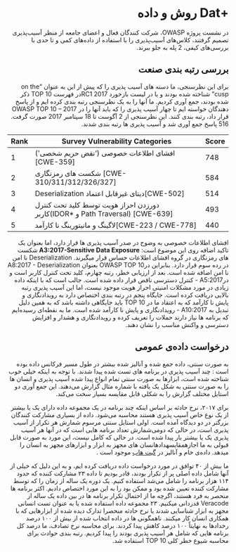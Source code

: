 # <div dir="rtl" align="right">+Dat روش و داده</div>

<p dir="rtl" align="right">در نشست پروژه OWASP، شرکت کنندگان فعال و اعضای جامعه از منظر آسیب‌پذیری تصمیم گرفتند، کلاس‌های آسیب‌پذیری را با استفاده از داده‌های کمی ‌و تا حدی با بررسی‌های کیفی، 2 پله به جلو ببرند.</p>

## <div dir="rtl" align="right">بررسی رتبه بندی صنعت</div> 

<p dir="rtl" align="right">برای این نظرسنجی، ما دسته های آسیب پذیری را که پیش از این به عنوان “on the cusp” شناخته شده بودند و یا در لیست بازخورد  2017 RC1در فهرست TOP 10 ذکر شده بودند، جمع آوری کردیم. ما آنها را به یک نظرسنجی رتبه بندی کرده ایم و از پاسخ دهندگان خواسته ایم تا چهار آسیب پذیری را که باید آنها را در OWASP TOP 10 – 2017 قرار داد، رتبه بندی کنند. این نظرسنجی از 2 آگوست تا 18 سپتامبر 2017 صورت گرفت. 516 پاسخ جمع آوری شد و آسیب پذیری ها رتبه بندی شدند.</p>

| Rank | Survey Vulnerability Categories | Score |
| -- | -- | -- |
| 1 | افشای اطلاعات خصوصی (‘نقض حریم شخصی') [CWE-359] | 748 |
| 2 | شکست های رمزنگاری [CWE-310/311/312/326/327] | 584 |
| 3 | Deserialization دیتای غیرقابل اعتماد[CWE-502] | 514 |
| 4 | دورزدن احراز هویت توسط کلید تحت کنترل کاربر(IDOR* و Path Traversal) [CWE-639] | 493 |
| 5 | لاگینگ و مانیتورینگ نا کارآمد[CWE-223 / CWE-778] | 440 |

<p dir="rtl" align="right">افشای اطلاعات خصوصی به وضوح در صدر آسیب پذیری ها قرار دارد، اما بعنوان یک تاکید اضافه روی این موضوع است: <strong>A3:2017-Sensitive Data Exposure </strong>شکست های رمزنگاری در گروه افشای اطلاعات حساس قرار میگیرند.  Deserialization نا امن در رده سوم قرار دارد. بنابراین درOWASP TOP 10  بعنوان A8:2017 - Deserialization  نا امن  اضافه شده است. بعد از ارزیابی خطر، رتبه چهارم، کلید تحت کنترل کاربر است و درA5:2017 -   کنترل دسترسی ناقص  قرار داده شده است. جالب است که با اینکه داده‌ زیادی در مورد مشکلات امنیتی احراز هویت موجود نیست، اما این آسیب پذیری رتبه بالایی دریافت کرده است. جایگاه پنجم در رتبه بندی اختصاص دارد به رویدادنگاری و پایش نا کارآمد که به اعتقاد ما در TOP 10  باید جایگاهی داشته باشد که به همین دلیل تبدیل به A10:2017 -   رویدادنگاری و پایش نا کارآمد شده است. ما به نقطه‌ای رسیده‌ایم که برنامه ها نیاز دارند حملات را تعریف کرده و رویدادنگاری و هشدار و افزایش دسترسی و واکنش مناسب را نشان دهند.
</p>

## <div dir="rtl" align="right">درخواست داده‌ی عمومی</div>

<p dir="rtl" align="right">به صورت سنتی، داده‌ جمع شده و آنالیز شده بیشتر در طول مسیر فرکانس داده بوده است : چند آسیب پذیری در برنامه های تست شده پیدا شدند. با توجه به اینکه خیلی خوب شناخته شده است، ابزارها به صورت سنتی تمام انواع پیدا شده آسیب پذیری و انسان ها را به صورت سنتی به شکل یک یافته با شماره مثال گزارش می‌دهند. این جمع آوری دو استایل مختلف گزارش را به شکلی قابل مقایسه بسیار سخت می‌کند. </p>

<p dir="rtl" align="right">برای ۲۰۱۷، نرخ حادثه بر اساس اینکه چند برنامه در یک مجموعه داده دارای یک یا بیشتر از یک نوع خاص آسیب پذیری هستند محاسبه می‌شود. داده از بسیاری مشارکت کنندگان بزرگتر در دو دیدگاه آمده است. اولی استایل سنتی مرسوم شمارش هر تکرار از آسیب پذیری است، در حالی که دومی‌شمارش تعداد برنامه هایی است که در آنها هر آسیب پذیری یک یا بیشتر بار پیدا شده است. در حالی که کامل نیست، این مورد به صورت قابل قبولی به ما اجازهمقایسهدادهانسان های مجهز به ابزار و ابزارهای مجهز به انسان را میدهد. داده‌ی خام و آنالیز در <a href="https://github.com/OWASP/Top10/tree/master/2017/datacall">گیت هاب</a> موجود است .</p>

<p dir="rtl" align="right">ما بیش از ۴۰ توافق در مورد درخواست داده دریافت کرده ایم، و به این دلیل که خیلی از آنها شامل داده اصلی پر از تکرار بودند، قادر بودیم تا داده‌ ۲۳ مشارکت کننده که حدود ۱۱۴ هزار برنامه را شامل می‌شد استفاده کنیم. یک دوره یک ساله از زمان را که توسط مشارکت کننده تعیین شده بود و ممکن بود را به این مورد اختصاص دادیم. اکثر برنامه ها منحصر به فرد هستند، اگرچه ما از احتمال تکرار برنامه ها در بین داده‌ یک ساله از Veracode قدردانی میکنیم. ۲۳ مجموعه داده استفاده شده یا به عنوان تست انسانی مجهز به ابزار شناسایی شدند یا نرخ حادثه منحصرا تدارک دیده شده از ابزارهایی که با همکاری انسان کار میکنند. ناهمگونی ها در داده انتخاب شده از بیش از ۱۰۰ درصد رخدادها به نهایتاً ۱۰۰ درصد کاهش پیدا کردند. برای محاسبه نرخ تصادف، ما درصد کل برنامه هایی که شامل هر آسیب پذیری بودند را پیدا کردیم. رتبه بندی حوادث برای محاسبه شیوع خطر کلی TOP 10 استفاده شد.</p>


